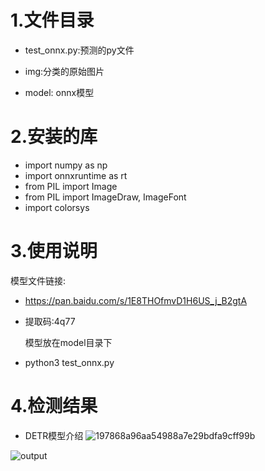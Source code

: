 # 1.文件目录

* test_onnx.py:预测的py文件

* img:分类的原始图片

* model: onnx模型 

# 2.安装的库

* import numpy as np
* import onnxruntime as rt
* from PIL import Image
* from PIL import ImageDraw, ImageFont
* import colorsys

# 3.使用说明

模型文件链接:

* https://pan.baidu.com/s/1E8THOfmvD1H6US_j_B2gtA 

* 提取码:4q77
  
  模型放在model目录下

* python3 test_onnx.py

# 4.检测结果

* DETR模型介绍
  ![197868a96aa54988a7e29bdfa9cff99b](https://github.com/TRQ-UP/DETR-ONNX/assets/37291715/2447d739-bc6c-4b36-b772-68e4d29e944a)

![output](https://github.com/TRQ-UP/DETR-ONNX/assets/37291715/e5181f5c-3f25-4458-95f4-96f5b165b4dc)

